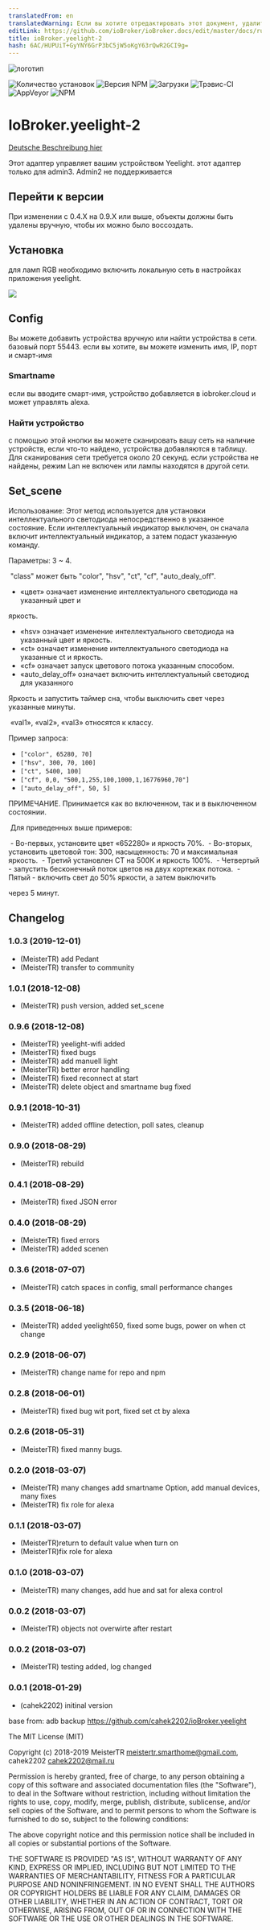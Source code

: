 ```yaml
---
translatedFrom: en
translatedWarning: Если вы хотите отредактировать этот документ, удалите поле «translationFrom», в противном случае этот документ будет снова автоматически переведен
editLink: https://github.com/ioBroker/ioBroker.docs/edit/master/docs/ru/adapterref/iobroker.yeelight-2/README.md
title: ioBroker.yeelight-2
hash: 6AC/HUPUiT+GyYNY6GrP3bC5jW5oKgY63rQwR2GCI9g=
---
```

![логотип](../../../en/adapterref/iobroker.yeelight-2/admin/yeelight.png)

![Количество установок](http://iobroker.live/badges/yeelight-2-stable.svg)
![Версия NPM](http://img.shields.io/npm/v/iobroker.yeelight-2.svg)
![Загрузки](https://img.shields.io/npm/dm/iobroker.yeelight-2.svg)
![Трэвис-CI](https://api.travis-ci.org/MeisterTR/ioBroker.yeelight-2.svg?branch=master)
![AppVeyor](https://ci.appveyor.com/api/projects/status/github/MeisterTR/ioBroker.yeelight-2?branch=master&svg=true)
![NPM](https://nodei.co/npm/iobroker.yeelight-2.png?downloads=true)

# IoBroker.yeelight-2
[Deutsche Beschreibung hier](README_de.md)

Этот адаптер управляет вашим устройством Yeelight. этот адаптер только для admin3. Admin2 не поддерживается

## Перейти к версии
При изменении с 0.4.X на 0.9.X или выше, объекты должны быть удалены вручную, чтобы их можно было воссоздать.

## Установка
для ламп RGB необходимо включить локальную сеть в настройках приложения yeelight.

![](../../../en/adapterref/iobroker.yeelight-2/admin/lan.jpg)

## Config
Вы можете добавить устройства вручную или найти устройства в сети. базовый порт 55443. если вы хотите, вы можете изменить имя, IP, порт и смарт-имя

### Smartname
если вы вводите смарт-имя, устройство добавляется в iobroker.cloud и может управлять alexa.

### Найти устройство
с помощью этой кнопки вы можете сканировать вашу сеть на наличие устройств, если что-то найдено, устройства добавляются в таблицу. Для сканирования сети требуется около 20 секунд. если устройства не найдены, режим Lan не включен или лампы находятся в другой сети.

## Set_scene
Использование: Этот метод используется для установки интеллектуального светодиода непосредственно в указанное состояние. Если интеллектуальный индикатор выключен, он сначала включит интеллектуальный индикатор, а затем подаст указанную команду.

Параметры: 3 ~ 4.

 "class" может быть "color", "hsv", "ct", "cf", "auto_dealy_off".

- «цвет» означает изменение интеллектуального светодиода на указанный цвет и

яркость.

- «hsv» означает изменение интеллектуального светодиода на указанный цвет и яркость.
- «ct» означает изменение интеллектуального светодиода на указанные ct и яркость.
- «cf» означает запуск цветового потока указанным способом.
- «auto_delay_off» означает включить интеллектуальный светодиод для указанного

Яркость и запустить таймер сна, чтобы выключить свет через указанные минуты.

 «val1», «val2», «val3» относятся к классу.

Пример запроса:

- `` ["color", 65280, 70] ``
- `` ["hsv", 300, 70, 100] ``
- `` ["ct", 5400, 100] ``
- `` ["cf", 0,0, "500,1,255,100,1000,1,16776960,70"] ``
- `` ["auto_delay_off", 50, 5] ``

ПРИМЕЧАНИЕ. Принимается как во включенном, так и в выключенном состоянии.

 Для приведенных выше примеров:

 - Во-первых, установите цвет «652280» и яркость 70%.
 - Во-вторых, установить цветовой тон: 300, насыщенность: 70 и максимальная яркость.
 - Третий установлен CT на 500K и яркость 100%.
 - Четвертый - запустить бесконечный поток цветов на двух кортежах потока.
 - Пятый - включить свет до 50% яркости, а затем выключить

через 5 минут.

## Changelog
### 1.0.3 (2019-12-01)
* (MeisterTR) add Pedant
* (MeisterTR) transfer to community
### 1.0.1 (2018-12-08)
* (MeisterTR) push version, added set_scene
### 0.9.6 (2018-12-08)
* (MeisterTR) yeelight-wifi added
* (MeisterTR) fixed  bugs
* (MeisterTR) add manuell light
* (MeisterTR) better error handling
* (MeisterTR) fixed reconnect at start
* (MeisterTR) delete object and smartname bug fixed
### 0.9.1 (2018-10-31)
* (MeisterTR) added offline detection, poll sates, cleanup
### 0.9.0 (2018-08-29)
* (MeisterTR) rebuild
### 0.4.1 (2018-08-29)
* (MeisterTR) fixed JSON error
### 0.4.0 (2018-08-29)
* (MeisterTR) fixed errors
* (MeisterTR) added scenen
### 0.3.6 (2018-07-07)
* (MeisterTR) catch spaces in config, small performance changes
### 0.3.5 (2018-06-18)
* (MeisterTR) added yeelight650, fixed some bugs, power on when ct change
### 0.2.9 (2018-06-07)
* (MeisterTR) change name for repo and npm
### 0.2.8 (2018-06-01)
* (MeisterTR) fixed bug wit port, fixed set ct by alexa
### 0.2.6 (2018-05-31)
* (MeisterTR) fixed manny bugs.
### 0.2.0 (2018-03-07)
* (MeisterTR) many changes add smartname Option, add manual devices, many fixes
* (MeisterTR) fix role for alexa
### 0.1.1 (2018-03-07)
* (MeisterTR)return to default value when turn on
* (MeisterTR)fix role for alexa
### 0.1.0 (2018-03-07)
* (MeisterTR) many changes, add hue and sat for alexa control
### 0.0.2 (2018-03-07)
* (MeisterTR) objects not overwirte after restart
### 0.0.2 (2018-03-07)
* (MeisterTR) testing added, log changed
### 0.0.1 (2018-01-29)
* (cahek2202) initinal version



base from: adb backup https://github.com/cahek2202/ioBroker.yeelight

The MIT License (MIT)

Copyright (c) 2018-2019 MeisterTR <meistertr.smarthome@gmail.com>, cahek2202 <cahek2202@mail.ru>

Permission is hereby granted, free of charge, to any person obtaining a copy
of this software and associated documentation files (the "Software"), to deal
in the Software without restriction, including without limitation the rights
to use, copy, modify, merge, publish, distribute, sublicense, and/or sell
copies of the Software, and to permit persons to whom the Software is
furnished to do so, subject to the following conditions:

The above copyright notice and this permission notice shall be included in
all copies or substantial portions of the Software.

THE SOFTWARE IS PROVIDED "AS IS", WITHOUT WARRANTY OF ANY KIND, EXPRESS OR
IMPLIED, INCLUDING BUT NOT LIMITED TO THE WARRANTIES OF MERCHANTABILITY,
FITNESS FOR A PARTICULAR PURPOSE AND NONINFRINGEMENT. IN NO EVENT SHALL THE
AUTHORS OR COPYRIGHT HOLDERS BE LIABLE FOR ANY CLAIM, DAMAGES OR OTHER
LIABILITY, WHETHER IN AN ACTION OF CONTRACT, TORT OR OTHERWISE, ARISING FROM,
OUT OF OR IN CONNECTION WITH THE SOFTWARE OR THE USE OR OTHER DEALINGS IN
THE SOFTWARE.